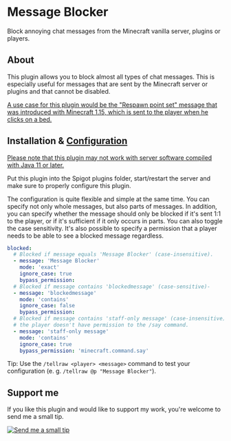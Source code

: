 # Message Blocker
Block annoying chat messages from the Minecraft vanilla server, plugins or players.


## About
This plugin allows you to block almost all types of chat messages. 
This is especially useful for messages that are sent by the Minecraft server or plugins and that cannot be disabled.

[A use case for this plugin would be the "Respawn point set" message that was introduced with Minecraft 1.15,
which is sent to the player when he clicks on a bed.](https://www.spigotmc.org/threads/bed-spawn-message.415189/)

## Installation & [Configuration](/src/main/resources/config.yml)
[Please note that this plugin may not work with server software compiled with Java 11 or later.](https://www.spigotmc.org/threads/message-blocker.415248/)

Put this plugin into the Spigot plugins folder, start/restart the server and make sure to properly configure this plugin.

The configuration is quite flexible and simple at the same time. 
You can specify not only whole messages, but also parts of messages. 
In addition, you can specify whether the message should only be blocked if it's sent 1:1 to the player,
or if it's sufficient if it only occurs in parts. You can also toggle the case sensitivity.
It's also possible to specify a permission that a player needs to be able to see a blocked message regardless.
```yaml
blocked:
  # Blocked if message equals 'Message Blocker' (case-insensitive).
  - message: 'Message Blocker'
    mode: 'exact'
    ignore_case: true
    bypass_permission:
  # Blocked if message contains 'blockedmessage' (case-sensitive)-
  - message: 'blockedmessage'
    mode: 'contains'
    ignore_case: false
    bypass_permission:
  # Blocked if message contains 'staff-only message' (case-insensitive) and
  # the player doesn't have permission to the /say command.
  - message: 'staff-only message'
    mode: 'contains'
    ignore_case: true
    bypass_permission: 'minecraft.command.say'
```
Tip: Use the `/tellraw <player> <message>` command to test your configuration (e. g. `/tellraw @p "Message Blocker"`).


## Support me
If you like this plugin and would like to support my work, you're welcome to send me a small tip.

[![Send me a small tip](https://www.paypalobjects.com/en_US/DK/i/btn/btn_donateCC_LG.gif)](https://www.paypal.com/cgi-bin/webscr?cmd=_s-xclick&hosted_button_id=73SKSSM7XA6U6&source=url)